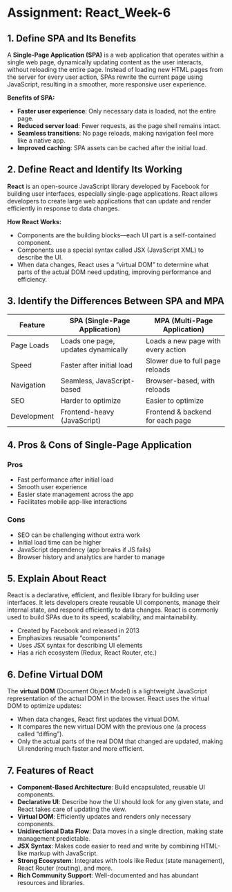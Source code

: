 # Assignment: React_Week-6

## 1. Define SPA and Its Benefits

A **Single-Page Application (SPA)** is a web application that operates within a single web page, dynamically updating content as the user interacts, without reloading the entire page. Instead of loading new HTML pages from the server for every user action, SPAs rewrite the current page using JavaScript, resulting in a smoother, more responsive user experience.

**Benefits of SPA:**
- **Faster user experience**: Only necessary data is loaded, not the entire page.
- **Reduced server load**: Fewer requests, as the page shell remains intact.
- **Seamless transitions**: No page reloads, making navigation feel more like a native app.
- **Improved caching**: SPA assets can be cached after the initial load.

## 2. Define React and Identify Its Working

**React** is an open-source JavaScript library developed by Facebook for building user interfaces, especially single-page applications. React allows developers to create large web applications that can update and render efficiently in response to data changes.

**How React Works:**
- Components are the building blocks—each UI part is a self-contained component.
- Components use a special syntax called JSX (JavaScript XML) to describe the UI.
- When data changes, React uses a “virtual DOM” to determine what parts of the actual DOM need updating, improving performance and efficiency.

## 3. Identify the Differences Between SPA and MPA

| Feature        | SPA (Single-Page Application) | MPA (Multi-Page Application)  |
|----------------|------------------------------|-------------------------------|
| Page Loads     | Loads one page, updates dynamically | Loads a new page with every action |
| Speed          | Faster after initial load     | Slower due to full page reloads |
| Navigation     | Seamless, JavaScript-based   | Browser-based, with reloads   |
| SEO            | Harder to optimize           | Easier to optimize            |
| Development    | Frontend-heavy (JavaScript)  | Frontend & backend for each page |

## 4. Pros & Cons of Single-Page Application

### Pros
- Fast performance after initial load
- Smooth user experience
- Easier state management across the app
- Facilitates mobile app-like interactions

### Cons
- SEO can be challenging without extra work
- Initial load time can be higher
- JavaScript dependency (app breaks if JS fails)
- Browser history and analytics are harder to manage

## 5. Explain About React

React is a declarative, efficient, and flexible library for building user interfaces. It lets developers create reusable UI components, manage their internal state, and respond efficiently to data changes. React is commonly used to build SPAs due to its speed, scalability, and maintainability.

- Created by Facebook and released in 2013
- Emphasizes reusable “components”
- Uses JSX syntax for describing UI elements
- Has a rich ecosystem (Redux, React Router, etc.)

## 6. Define Virtual DOM

The **virtual DOM** (Document Object Model) is a lightweight JavaScript representation of the actual DOM in the browser. React uses the virtual DOM to optimize updates:

- When data changes, React first updates the virtual DOM.
- It compares the new virtual DOM with the previous one (a process called “diffing”).
- Only the actual parts of the real DOM that changed are updated, making UI rendering much faster and more efficient.

## 7. Features of React

- **Component-Based Architecture**: Build encapsulated, reusable UI components.
- **Declarative UI**: Describe how the UI should look for any given state, and React takes care of updating the view.
- **Virtual DOM**: Efficiently updates and renders only necessary components.
- **Unidirectional Data Flow**: Data moves in a single direction, making state management predictable.
- **JSX Syntax**: Makes code easier to read and write by combining HTML-like markup with JavaScript.
- **Strong Ecosystem**: Integrates with tools like Redux (state management), React Router (routing), and more.
- **Rich Community Support**: Well-documented and has abundant resources and libraries.
